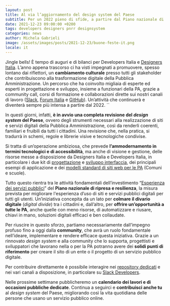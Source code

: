 ```yaml
---
layout: post
title: Al via l’aggiornamento del design system del Paese
subtitle: Per un 2022 pieno di sfide, a partire dal Piano nazionale di ripresa e resilienza
date: 2021-12-23 09:00:00 +0200
tags: developers designers pnrr designsystem
categories: news
author: Michela Gabrieli
image: /assets/images/posts/2021-12-23/buone-feste-it.png
locale: it
---
```


Jingle bells! È tempo di auguri e di bilanci per Developers Italia e [Designers Italia](https://designers.italia.it/). L’anno appena trascorso ci ha visti impegnati a promuovere, spesso lontano dai riflettori, un **cambiamento culturale** presso tutti gli stakeholder che contribuiscono alla trasformazione digitale della Pubblica Amministrazione.
Un percorso che ha coinvolto migliaia di esperte ed esperti in progettazione e sviluppo, insieme a funzionari della PA, grazie a community call, corsi di formazione e collaborazioni dirette sui nostri canali di lavoro ([Slack](https://slack.developers.italia.it), [Forum Italia](https://forum.italia.it) e [GitHub](https://github.com/italia)).
Un’attività che continuerà e diventerà sempre più intensa a partire dal 2022.
``

In questi giorni, infatti, **è in avvio una completa revisione del *design system* del Paese**, ovvero degli strumenti necessari alla realizzazione di siti e servizi digitali della Pubblica Amministrazione, così da renderli coerenti, familiari e fruibili da tutti i cittadini. Una revisione che, nella pratica, si tradurrà in schemi, regole e librerie visive e tecnologiche condivise.

Si tratta di un’operazione ambiziosa, che prevede **l’ammodernamento in termini tecnologici e di accessibilità**, ma anche di visione e gestione, delle risorse messe a disposizione da Designers Italia e Developers Italia, in particolare i due kit di [progettazione](http://designers.italia.it/kit/progettazione-interfaccia/) e [sviluppo interfaccia](https://designers.italia.it/kit/sviluppo-interfaccia/), dei principali esempi di applicazione e dei [modelli standard di siti web per le PA](https://designers.italia.it/modelli/) (Comuni e scuole).

Tutto questo rientra tra le attività fondamentali dell’investimento “[Esperienza dei servizi pubblici](https://padigitale2026.gov.it/misure/#esp-serv-pubb)” del **Piano nazionale di ripresa e resilienza**, la misura prevista per migliorare l'esperienza d’uso di siti e servizi pubblici digitali per tutti gli utenti. Un’iniziativa concepita da un lato per **colmare il divario digitale** (*digital divide*) tra i cittadini e, dall’altro, per **offrire un’opportunità a tutte le PA**, anche quelle con meno risorse, di automatizzare e riusare, chiavi in mano, soluzioni digitali efficaci e ben collaudate.

Per riuscire in questo sforzo, partiamo necessariamente dall’impegno profuso fino a oggi dalla **community**, che avrà un ruolo fondamentale nell’ideare, implementare e rendere efficace questa iniziativa. Grazie a un rinnovato *design system* e alla community che lo supporta, progettisti e sviluppatori che lavorano nella o per la PA potranno avere dei **solidi punti di riferimento** per creare il sito di un ente o il progetto di un servizio pubblico digitale.

Per contribuire direttamente è possibile interagire nei [repository dedicati](https://github.com/italia/bootstrap-italia/issues) e nei vari canali a disposizione, in particolare su [Slack Developers](https://slack.developers.italia.it/).

Nelle prossime settimane pubblicheremo un **calendario dei lavori e di occasioni pubbliche dedicate**. 
Continua a seguirci e **contribuisci anche tu** al *design system* del Paese, migliorando così la vita quotidiana delle persone che usano un servizio pubblico online.
